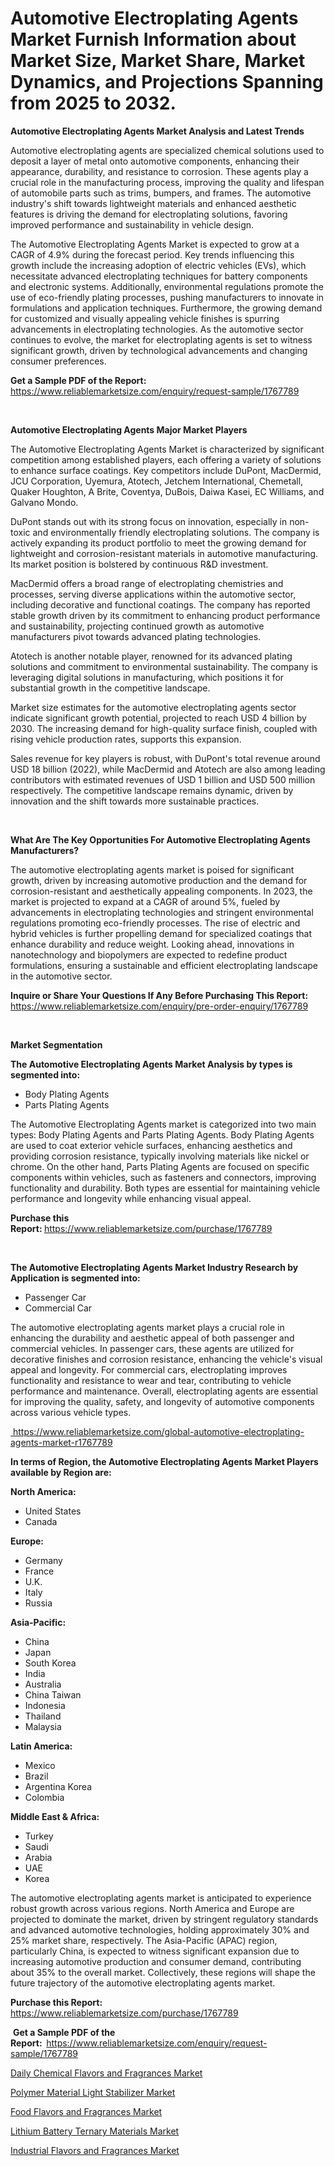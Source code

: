 <p><h1>Automotive Electroplating Agents Market Furnish Information about Market Size, Market Share, Market Dynamics, and Projections Spanning from 2025 to 2032.</h1></p><p><strong>Automotive Electroplating Agents Market Analysis and Latest Trends</strong></p>
<p><p>Automotive electroplating agents are specialized chemical solutions used to deposit a layer of metal onto automotive components, enhancing their appearance, durability, and resistance to corrosion. These agents play a crucial role in the manufacturing process, improving the quality and lifespan of automobile parts such as trims, bumpers, and frames. The automotive industry's shift towards lightweight materials and enhanced aesthetic features is driving the demand for electroplating solutions, favoring improved performance and sustainability in vehicle design.</p><p>The Automotive Electroplating Agents Market is expected to grow at a CAGR of 4.9% during the forecast period. Key trends influencing this growth include the increasing adoption of electric vehicles (EVs), which necessitate advanced electroplating techniques for battery components and electronic systems. Additionally, environmental regulations promote the use of eco-friendly plating processes, pushing manufacturers to innovate in formulations and application techniques. Furthermore, the growing demand for customized and visually appealing vehicle finishes is spurring advancements in electroplating technologies. As the automotive sector continues to evolve, the market for electroplating agents is set to witness significant growth, driven by technological advancements and changing consumer preferences.</p></p>
<p><strong>Get a Sample PDF of the Report:&nbsp;</strong> <a href="https://www.reliablemarketsize.com/enquiry/request-sample/1767789?utm_campaign=2005&utm_medium=2&utm_source=Github&utm_content=ia&utm_term=03042025&utm_id=automotive-electroplating-agents">https://www.reliablemarketsize.com/enquiry/request-sample/1767789</a></p>
<p>&nbsp;</p>
<p><strong>Automotive Electroplating Agents Major Market Players</strong></p>
<p><p>The Automotive Electroplating Agents Market is characterized by significant competition among established players, each offering a variety of solutions to enhance surface coatings. Key competitors include DuPont, MacDermid, JCU Corporation, Uyemura, Atotech, Jetchem International, Chemetall, Quaker Houghton, A Brite, Coventya, DuBois, Daiwa Kasei, EC Williams, and Galvano Mondo.</p><p>DuPont stands out with its strong focus on innovation, especially in non-toxic and environmentally friendly electroplating solutions. The company is actively expanding its product portfolio to meet the growing demand for lightweight and corrosion-resistant materials in automotive manufacturing. Its market position is bolstered by continuous R&D investment.</p><p>MacDermid offers a broad range of electroplating chemistries and processes, serving diverse applications within the automotive sector, including decorative and functional coatings. The company has reported stable growth driven by its commitment to enhancing product performance and sustainability, projecting continued growth as automotive manufacturers pivot towards advanced plating technologies.</p><p>Atotech is another notable player, renowned for its advanced plating solutions and commitment to environmental sustainability. The company is leveraging digital solutions in manufacturing, which positions it for substantial growth in the competitive landscape.</p><p>Market size estimates for the automotive electroplating agents sector indicate significant growth potential, projected to reach USD 4 billion by 2030. The increasing demand for high-quality surface finish, coupled with rising vehicle production rates, supports this expansion.</p><p>Sales revenue for key players is robust, with DuPont's total revenue around USD 18 billion (2022), while MacDermid and Atotech are also among leading contributors with estimated revenues of USD 1 billion and USD 500 million respectively. The competitive landscape remains dynamic, driven by innovation and the shift towards more sustainable practices.</p></p>
<p>&nbsp;</p>
<p><strong>What Are The Key Opportunities For Automotive Electroplating Agents Manufacturers?</strong></p>
<p><p>The automotive electroplating agents market is poised for significant growth, driven by increasing automotive production and the demand for corrosion-resistant and aesthetically appealing components. In 2023, the market is projected to expand at a CAGR of around 5%, fueled by advancements in electroplating technologies and stringent environmental regulations promoting eco-friendly processes. The rise of electric and hybrid vehicles is further propelling demand for specialized coatings that enhance durability and reduce weight. Looking ahead, innovations in nanotechnology and biopolymers are expected to redefine product formulations, ensuring a sustainable and efficient electroplating landscape in the automotive sector.</p></p>
<p><strong>Inquire or Share Your Questions If Any Before Purchasing This Report:</strong> <a href="https://www.reliablemarketsize.com/enquiry/pre-order-enquiry/1767789?utm_campaign=2005&utm_medium=2&utm_source=Github&utm_content=ia&utm_term=03042025&utm_id=automotive-electroplating-agents">https://www.reliablemarketsize.com/enquiry/pre-order-enquiry/1767789</a></p>
<p>&nbsp;</p>
<p><strong>Market Segmentation</strong></p>
<p><strong>The Automotive Electroplating Agents Market Analysis by types is segmented into:</strong></p>
<p><ul><li>Body Plating Agents</li><li>Parts Plating Agents</li></ul></p>
<p><p>The Automotive Electroplating Agents market is categorized into two main types: Body Plating Agents and Parts Plating Agents. Body Plating Agents are used to coat exterior vehicle surfaces, enhancing aesthetics and providing corrosion resistance, typically involving materials like nickel or chrome. On the other hand, Parts Plating Agents are focused on specific components within vehicles, such as fasteners and connectors, improving functionality and durability. Both types are essential for maintaining vehicle performance and longevity while enhancing visual appeal.</p></p>
<p><strong>Purchase this Report:&nbsp;</strong><a href="https://www.reliablemarketsize.com/purchase/1767789?utm_campaign=2005&utm_medium=2&utm_source=Github&utm_content=ia&utm_term=03042025&utm_id=automotive-electroplating-agents">https://www.reliablemarketsize.com/purchase/1767789</a></p>
<p>&nbsp;</p>
<p><strong>The Automotive Electroplating Agents Market Industry Research by Application is segmented into:</strong></p>
<p><ul><li>Passenger Car</li><li>Commercial Car</li></ul></p>
<p><p>The automotive electroplating agents market plays a crucial role in enhancing the durability and aesthetic appeal of both passenger and commercial vehicles. In passenger cars, these agents are utilized for decorative finishes and corrosion resistance, enhancing the vehicle's visual appeal and longevity. For commercial cars, electroplating improves functionality and resistance to wear and tear, contributing to vehicle performance and maintenance. Overall, electroplating agents are essential for improving the quality, safety, and longevity of automotive components across various vehicle types.</p></p>
<p><a href="https://www.reliablemarketsize.com/global-automotive-electroplating-agents-market-r1767789?utm_campaign=2005&utm_medium=2&utm_source=Github&utm_content=ia&utm_term=03042025&utm_id=automotive-electroplating-agents">&nbsp;https://www.reliablemarketsize.com/global-automotive-electroplating-agents-market-r1767789</a></p>
<p><strong>In terms of Region, the Automotive Electroplating Agents Market Players available by Region are:</strong></p>
<p>
    <p> <strong> North America: </strong>
        <ul>
            <li>United States</li>
            <li>Canada</li>
        </ul>
        </p> 
    <p> <strong> Europe: </strong>
        <ul>
            <li>Germany</li>
            <li>France</li>
            <li>U.K.</li>
            <li>Italy</li>
            <li>Russia</li>
        </ul>
        </p> 
    <p> <strong> Asia-Pacific: </strong>
        <ul>
            <li>China</li>
            <li>Japan</li>
            <li>South Korea</li>
            <li>India</li>
            <li>Australia</li>
            <li>China Taiwan</li>
            <li>Indonesia</li>
            <li>Thailand</li>
            <li>Malaysia</li>
        </ul>
        </p> 
    <p> <strong> Latin America: </strong>
        <ul>
            <li>Mexico</li>
            <li>Brazil</li>
            <li>Argentina Korea</li>
            <li>Colombia</li>
        </ul>
        </p> 
    <p> <strong> Middle East & Africa: </strong>
        <ul>
            <li>Turkey</li>
            <li>Saudi</li>
            <li>Arabia</li>
            <li>UAE</li>
            <li>Korea</li>
        </ul>
    </p>
    </p>
<p><p>The automotive electroplating agents market is anticipated to experience robust growth across various regions. North America and Europe are projected to dominate the market, driven by stringent regulatory standards and advanced automotive technologies, holding approximately 30% and 25% market share, respectively. The Asia-Pacific (APAC) region, particularly China, is expected to witness significant expansion due to increasing automotive production and consumer demand, contributing about 35% to the overall market. Collectively, these regions will shape the future trajectory of the automotive electroplating agents market.</p></p>
<p><strong>Purchase this Report: </strong><a href="https://www.reliablemarketsize.com/purchase/1767789?utm_campaign=2005&utm_medium=2&utm_source=Github&utm_content=ia&utm_term=03042025&utm_id=automotive-electroplating-agents">https://www.reliablemarketsize.com/purchase/1767789</a></p>
<p>&nbsp;<strong>Get a Sample PDF of the Report:&nbsp;&nbsp;</strong><a href="https://www.reliablemarketsize.com/enquiry/request-sample/1767789?utm_campaign=2005&utm_medium=2&utm_source=Github&utm_content=ia&utm_term=03042025&utm_id=automotive-electroplating-agents">https://www.reliablemarketsize.com/enquiry/request-sample/1767789</a></p>
<p><strong></strong></p>
<p><p><a href="https://github.com/myrieronays5/Market-Research-Report-List-1/blob/main/daily-chemical-flavors-and-fragrances-market.md?utm_campaign=2005&utm_medium=2&utm_source=Github&utm_content=ia&utm_term=03042025&utm_id=automotive-electroplating-agents">Daily Chemical Flavors and Fragrances Market</a></p><p><a href="https://github.com/eskelimaksic/Market-Research-Report-List-1/blob/main/polymer-material-light-stabilizer-market.md?utm_campaign=2005&utm_medium=2&utm_source=Github&utm_content=ia&utm_term=03042025&utm_id=automotive-electroplating-agents">Polymer Material Light Stabilizer Market</a></p><p><a href="https://github.com/kohushamudo3/Market-Research-Report-List-1/blob/main/food-flavors-and-fragrances-market.md?utm_campaign=2005&utm_medium=2&utm_source=Github&utm_content=ia&utm_term=03042025&utm_id=automotive-electroplating-agents">Food Flavors and Fragrances Market</a></p><p><a href="https://github.com/lylyparadise/Market-Research-Report-List-6/blob/main/lithium-battery-ternary-materials-market.md?utm_campaign=2005&utm_medium=2&utm_source=Github&utm_content=ia&utm_term=03042025&utm_id=automotive-electroplating-agents">Lithium Battery Ternary Materials Market</a></p><p><a href="https://github.com/gogashopkewy/Market-Research-Report-List-1/blob/main/industrial-flavors-and-fragrances-market.md?utm_campaign=2005&utm_medium=2&utm_source=Github&utm_content=ia&utm_term=03042025&utm_id=automotive-electroplating-agents">Industrial Flavors and Fragrances Market</a></p></p>